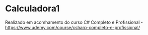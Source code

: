 # Calculadora1
Realizado em acomhamento do curso C# Completo e Profissional - https://www.udemy.com/course/csharp-completo-e-profissional/
